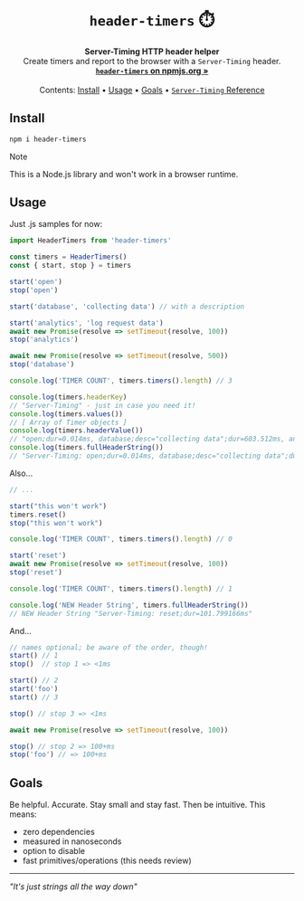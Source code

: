 <h1 align="center"><code>header-timers</code> ⏱️</h1>

<p align="center">
  <strong>Server-Timing HTTP header helper</strong><br>
  Create timers and report to the browser with a <code>Server-Timing</code> header.<br>
  <a href="https://www.npmjs.com/package/header-timers"><strong><code>header-timers</code> on npmjs.org »</strong></a><br>
  <br>
  Contents:
  <a href="#Install">Install</a>
  •
  <a href="#Usage">Usage</a>
  •
  <a href="#Goals">Goals</a>
  •
  <a href="https://developer.mozilla.org/en-US/docs/Web/HTTP/Headers/Server-Timing"><code>Server-Timing</code> Reference</a>
</p>

## Install

```sh
npm i header-timers
```

> [!NOTE]  
> This is a Node.js library and won't work in a browser runtime.

## Usage

Just .js samples for now:

```js
import HeaderTimers from 'header-timers'

const timers = HeaderTimers()
const { start, stop } = timers

start('open')
stop('open')

start('database', 'collecting data') // with a description

start('analytics', 'log request data')
await new Promise(resolve => setTimeout(resolve, 100))
stop('analytics')

await new Promise(resolve => setTimeout(resolve, 500))
stop('database')

console.log('TIMER COUNT', timers.timers().length) // 3

console.log(timers.headerKey)
// "Server-Timing" - just in case you need it!
console.log(timers.values())
// [ Array of Timer objects ]
console.log(timers.headerValue()) 
// "open;dur=0.014ms, database;desc="collecting data";dur=603.512ms, analytics;desc="log request data";dur=101.475709ms"
console.log(timers.fullHeaderString())
// "Server-Timing: open;dur=0.014ms, database;desc="collecting data";dur=603.512ms, analytics;desc="log request data";dur=101.475709ms"
```

Also...

```js
// ...

start("this won't work")
timers.reset()
stop("this won't work")

console.log('TIMER COUNT', timers.timers().length) // 0

start('reset')
await new Promise(resolve => setTimeout(resolve, 100))
stop('reset')

console.log('TIMER COUNT', timers.timers().length) // 1

console.log('NEW Header String', timers.fullHeaderString())
// NEW Header String "Server-Timing: reset;dur=101.799166ms"
```

And...

```js
// names optional; be aware of the order, though!
start() // 1
stop()  // stop 1 => <1ms

start() // 2
start('foo')
start() // 3

stop() // stop 3 => <1ms

await new Promise(resolve => setTimeout(resolve, 100))

stop() // stop 2 => 100+ms
stop('foo') // => 100+ms
```

## Goals

Be helpful. Accurate. Stay small and stay fast. Then be intuitive. This means:

- zero dependencies
- measured in nanoseconds
- option to disable
- fast primitives/operations (this needs review)

---

_"It's just strings all the way down"_
